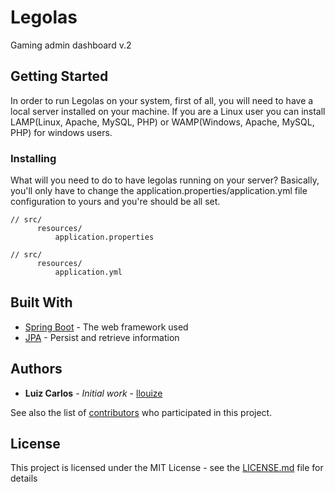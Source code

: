 # Legolas
Gaming admin dashboard v.2

## Getting Started

In order to run Legolas on your system, first of all, you will need to have a local server installed on your machine. If you are a Linux user you can install LAMP(Linux, Apache, MySQL, PHP) or WAMP(Windows, Apache, MySQL, PHP) for windows users.

### Installing

What will you need to do to have legolas running on your server? Basically, you'll only have to change the application.properties/application.yml file configuration to yours and you're should be all set. 

```
// src/
      resources/
          application.properties

// src/
      resources/
          application.yml
```
## Built With

* [Spring Boot](https://spring.io/projects/spring-data-jpa) - The web framework used
* [JPA](https://www.oracle.com/technetwork/java/javaee/tech/persistence-jsp-140049.html) - Persist and retrieve information


## Authors

* **Luiz Carlos** - *Initial work* - [llouize](https://github.com/llouize)

See also the list of [contributors](https://github.com/llouize/Legolas/graphs/contributors) who participated in this project.

## License

This project is licensed under the MIT License - see the [LICENSE.md](https://github.com/llouize/Legolas/blob/master/LICENSE.md) file for details 
